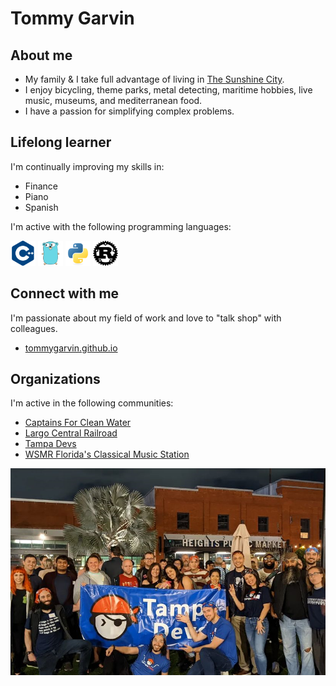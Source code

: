 # Tommy Garvin

## About me

- My family & I take full advantage of living in [The Sunshine City](https://www.stpete.org/visitors/about_st_pete.php).
- I enjoy bicycling, theme parks, metal detecting, maritime hobbies, live music, museums, and mediterranean food.
- I have a passion for simplifying complex problems.

## Lifelong learner

I'm continually improving my skills in:

- Finance
- Piano
- Spanish

I'm active with the following programming languages:

<a href="https://isocpp.org/"><img src="https://raw.githubusercontent.com/devicons/devicon/master/icons/cplusplus/cplusplus-plain.svg" alt="C++" height="40"></a>
<a href="https://go.dev/"><img src="https://raw.githubusercontent.com/devicons/devicon/master/icons/go/go-original.svg" alt="Go" height="40"></a>
<a href="https://www.python.org/"><img src="https://raw.githubusercontent.com/devicons/devicon/master/icons/python/python-original.svg" alt="Python" height="40"></a>
<a href="https://www.rust-lang.org/"><img src="https://raw.githubusercontent.com/devicons/devicon/master/icons/rust/rust-original.svg" alt="Rust" height="40"></a>

## Connect with me

I'm passionate about my field of work and love to "talk shop" with colleagues.

- [tommygarvin.github.io](https://tommygarvin.github.io/)

## Organizations

I'm active in the following communities:

- [Captains For Clean Water](https://captainsforcleanwater.org/)
- [Largo Central Railroad](https://www.lcrailroad.org/)
- [Tampa Devs](https://www.tampadevs.com/)
- [WSMR Florida's Classical Music Station](https://wsmr.org/)

![Tampa Devs](./images/tampadevs.png)
